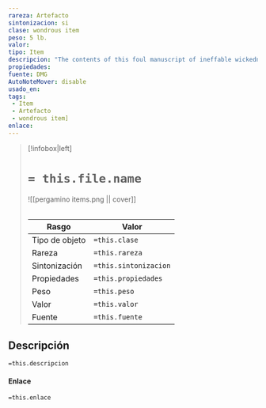 ```yaml
---
rareza: Artefacto
sintonizacion: si
clase: wondrous item
peso: 5 lb.
valor: 
tipo: Item
descripcion: "The contents of this foul manuscript of ineffable wickedness are the meat and drink of those in evil&#x27;s thrall. No mortal was meant to know the secrets it contains, knowledge so horrid that to even glimpse the scrawled pages invites madness.Most believe the lich-god Vecna authored the Book of Vile Darkness. He recorded in its pages every diseased idea, every unhinged thought, and every example of blackest magic he came across or devised. Vecna covered every vile topic he could, making the book a gruesome catalog of all mortal wrongs.Other practitioners of evil have held the book and added their own input to its catalog of vile knowledge. Their additions are clear, for the writers of later works stitched whatever they were writing into the tome or, in some cases, made notations and additions to existing text. There are places where pages are missing, torn. or covered so completely with ink, blood, and scratches that the original text can&#x27;t be divined.Nature can&#x27;t abide the book&#x27;s presence. Ordinary plants wither in its presence, animals are unwilling to approach it, and the book gradually destroys whatever it touches. Even stone cracks and turns to powder if the book rests on it long enough.A creature attuned to the book must spend 80 hours reading and studying it to digest its contents and reap its benefits. The creature can then freely modify the book&#x27;s contents, provided that those modifications advance evil and expand the lore already contained within.Whenever a non-evil creature attunes to the Book of Vile Darkness, that creature must make a DC 17 Charisma saving throw. On a failed save, the creature&#x27;s alignment changes to neutral evil.The Book of Vile Darkness remains with you only as long as you strive to work evil in the world. If you fail to perform at least one evil act within the span of 10 days, or if you willingly perform a good act, the book disappears. If you die while attuned to the book, an entity of great evil claims your soul. You can&#x27;t be restored to life by any means while your soul remains imprisoned. Random Properties. The Book of Vile Darkness has the following random properties:3 minor beneficial properties1 major beneficial property3 minor detrimental properties2 major detrimental properties Adjusted Ability Scores. After you spend the requisite amount of time reading and studying the book, one ability score of your choice increases by 2, to a maximum of 24. Another ability score of your choice decreases by 2, to a minimum of 3. The book can&#x27;t adjust your ability scores again. Mark of Darkness. After you spend the requisite amount of time reading and studying the book, you acquire a physical disfigurement as a hideous sign of your devotion to vile darkness. An evil rune might appear on your face, your eyes might become glossy black, or horns might sprout from your forehead. Or you might become wizened and hideous, lose all facial features, gain a forked tongue, or some other feature the DM chooses. The mark of darkness grants you advantage on Charisma (Persuasion) checks made to interact with evil creatures and Charisma (Intimidation) checks made to interact with non-evil creatures. Command Evil. While you are attuned to the book and holding it, you can use an action to cast the dominate monster spell on an evil target (save DC 18). You can&#x27;t use this property again until the next dawn. Dark Lore. You can reference the Book of Vile Darkness whenever you make an Intelligence check to recall information about some aspect of evil, such as lore about demons. When you do so, double your proficiency bonus on that check. Dark Speech. While you carry the Book of Vile Darkness and are attuned to it, you can use an action to recite word from its pages in a foul language known as Dark Speech. Each time you do so, you take 1d12 psychic damage, and each non-evil creature within 15 feet of you takes 3d6 psychic damage. Destroying the Book. The Book of Vile Darkness allows pages to be torn from it, but any evil lore contained on those pages finds its way back into the book eventually, usually when a new author adds pages to the tome.If a solar tears the book in two, the book is destroyed for 1d100 years, after which it reforms in some dark corner of the multiverse.A creature attuned to the book for one hundred years can unearth a phrase hidden in the original text that, when translated to Celestial and spoken aloud, destroys both the speaker and the book in a blinding flash of radiance. However, as long as evil exists in the multiverse, the book reforms 1d10 × 100 years later.If all evil in the multiverse is wiped out, the book turns to dust and is forever destroyed."
propiedades: 
fuente: DMG
AutoNoteMover: disable
usado_en:  
tags: 
 - Item
 - Artefacto
 - wondrous item]
enlace: 
---
```


> [!infobox|left]
>  # `= this.file.name`
> ![[pergamino items.png || cover]]
> ######   
> |Rasgo | Valor |
> | --- | --- |
> | Tipo de objeto| `=this.clase`|
>  | Rareza| `=this.rareza`|
> | Sintonización | `=this.sintonizacion` |
> | Propiedades | `=this.propiedades` |
>  | Peso | `=this.peso` |
> | Valor | `=this.valor` |
> | Fuente | `=this.fuente` |


## Descripción
`=this.descripcion`

#### Enlace
`=this.enlace`